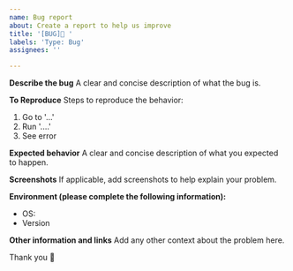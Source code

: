 ```yaml
---
name: Bug report
about: Create a report to help us improve
title: '[BUG]🐛 '
labels: 'Type: Bug'
assignees: ''

---
```


**Describe the bug**
A clear and concise description of what the bug is.

**To Reproduce**
Steps to reproduce the behavior:
1. Go to '...'
2. Run '....'
3. See error

**Expected behavior**
A clear and concise description of what you expected to happen.

**Screenshots**
If applicable, add screenshots to help explain your problem.

**Environment (please complete the following information):**
 - OS: 
 - Version

**Other information and links**
Add any other context about the problem here.

Thank you 🙏